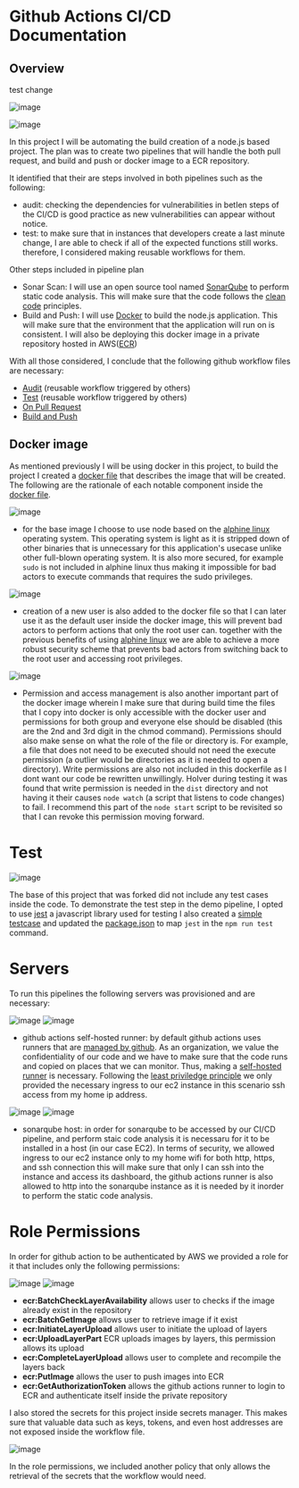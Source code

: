 # Github Actions CI/CD Documentation

## Overview

test change

![image](https://github.com/user-attachments/assets/f7e0d036-8eb6-403a-b275-405a8f674cda)

![image](https://github.com/user-attachments/assets/256d597e-bc3c-4b3b-8faf-5007fe29b38e)

In this project I will be automating the build creation of a node.js based project. The plan was to create two pipelines that will handle the both pull request, and build and push or docker image to a ECR repository. 

It identified that their are steps involved in both pipelines such as the following: 
- audit: checking the dependencies for vulnerabilities in betIen steps of the CI/CD is good practice as new vulnerabilities can appear without notice.
- test: to make sure that in instances that developers create a last minute change, I are able to check if all of the expected functions still works.
therefore, I considered making reusable workflows for them.

Other steps included in pipeline plan
- Sonar Scan: I will use an open source tool named [SonarQube](https://www.sonarsource.com/products/sonarqube/) to perform static code analysis. This will make sure that the code follows the [clean code](https://docs.sonarsource.com/sonarqube-server/latest/core-concepts/clean-code/definition/) principles.
- Build and Push: I will use [Docker](https://www.docker.com/) to build the node.js application. This will make sure that the environment that the application will run on is consistent. I will also be deploying this docker image in a private repository hosted in AWS([ECR](https://aws.amazon.com/ecr/))

With all those considered, I conclude that the following github workflow files are necessary:
- [Audit](.github/workflows/audit-dependency.yaml) (reusable workflow triggered by others)
- [Test](.github/workflows/run-test-cases.yaml) (reusable workflow triggered by others)
- [On Pull Request](.github/workflows/pull-request-check.yml)
- [Build and Push](.github/workflows/run-test-cases.yaml)

## Docker image

As mentioned previously I will be using docker in this project, to build the project I created a [docker file](Dockerfile) that describes the image that will be created. The following are the rationale of each notable component inside the [docker file](Dockerfile).

![image](https://github.com/user-attachments/assets/cf761607-f759-416a-9e8f-7fd62df026a0)
- for the base image I choose to use node based on the [alphine linux](https://alpinelinux.org/) operating system. This operating system is light as it is stripped down of other binaries that is unnecessary for this application's usecase unlike other full-blown operating system. It is also more secured, for example `sudo` is not included in alphine linux thus making it impossible for bad actors to execute commands that requires the sudo privileges.

![image](https://github.com/user-attachments/assets/bc698b32-4c41-4f61-822c-dc383d5423c4)
- creation of a new user is also added to the docker file so that I can later use it as the default user inside the docker image, this will prevent bad actors to perform actions that only the root user can. together with the previous benefits of using [alphine linux](https://alpinelinux.org/) we are able to achieve a more robust security scheme that prevents bad actors from switching back to the root user and accessing root privileges.

![image](https://github.com/user-attachments/assets/0c117b83-86f1-4f37-be3f-cce9de175fe6)
- Permission and access management is also another important part of the docker image wherein I make sure that during build time the files that I copy into docker is only accessible with the docker user and permissions for both group and everyone else should be disabled (this are the 2nd and 3rd digit in the chmod command). Permissions should also make sense on what the role of the file or directory is. For example, a file that does not need to be executed should not need the execute permission (a outlier would be directories as it is needed to open a directory). Write permissions are also not included in this dockerfile as I dont want our code be rewritten unwillingly. HoIver during testing it was found that write permission is needed in the `dist` directory and not having it their causes `node watch` (a script that listens to code changes) to fail. I recommend this part of the `node start` script to be revisited so that I can revoke this permission moving forward.


# Test

![image](https://github.com/user-attachments/assets/88398623-6f33-457d-8d73-907be5857d74)

The base of this project that was forked did not include any test cases inside the code. To demonstrate the test step in the demo pipeline, I opted to use [jest](https://jestjs.io/) a javascript library used for testing I also created a [simple testcase](test/sum.test.js) and updated the [package.json](package.json) to map `jest` in the `npm run test` command.

# Servers

To run this pipelines the following servers was provisioned and are necessary:

![image](https://github.com/user-attachments/assets/2c46cb74-57c4-47bb-b245-90581d5beefa)
![image](https://github.com/user-attachments/assets/c20b42da-1435-4f0e-a42a-e93fdf8c6f69)

- github actions self-hosted runner: by default github actions uses runners that are [managed by github](https://docs.github.com/en/actions/using-github-hosted-runners/using-github-hosted-runners/about-github-hosted-runners). As an organization, we value the confidentiality of our code and we have to make sure that the code runs and copied on places that we can monitor. Thus, making a [self-hosted runner](https://docs.github.com/en/actions/hosting-your-own-runners/managing-self-hosted-runners/about-self-hosted-runners) is necessary. Following the [least priviledge principle](https://www.cyberark.com/what-is/least-privilege/#:~:text=The%20principle%20of%20least%20privilege,perform%20his%2Fher%20job%20functions.) we only provided the necessary ingress to our ec2 instance in this scenario ssh access from my home ip address.

![image](https://github.com/user-attachments/assets/86c93b90-e9dd-424c-a0f0-de1d2cb400c2)
![image](https://github.com/user-attachments/assets/7aa0c525-934d-4ca6-abea-2fd69863d5a4)

- sonarqube host: in order for sonarqube to be accessed by our CI/CD pipeline, and perform staic code analysis it is necessaru for it to be installed in a host (in our case EC2). In terms of security, we allowed ingress to our ec2 instance only to my home wifi for both http, https, and ssh connection this will make sure that only I can ssh into the instance and access its dashboard, the github actions runner is also allowed to http into the sonarqube instance as it is needed by it inorder to perform the static code analysis.

# Role Permissions

In order for github action to be authenticated by AWS we provided a role for it that includes only the following permissions:

![image](https://github.com/user-attachments/assets/dfe723b8-ea3d-4af0-a655-7d7e6feebef1)
![image](https://github.com/user-attachments/assets/4eb49228-befc-4794-8fea-616513aa1271)

- **ecr:BatchCheckLayerAvailability** allows user to checks if the image already exist in the repository
- **ecr:BatchGetImage** allows user to retrieve image if it exist
- **ecr:InitiateLayerUpload** allows user to initiate the upload of layers
- **ecr:UploadLayerPart** ECR uploads images by layers, this permission allows its upload
- **ecr:CompleteLayerUpload**  allows user to complete and recompile the layers back
- **ecr:PutImage** allows the user to push images into ECR
- **ecr:GetAuthorizationToken** allows the github actions runner to login to ECR and authenticate itself inside the private repository

I also stored the secrets for this project inside secrets manager. This makes sure that valuable data such as keys, tokens, and even host addresses are not exposed inside the workflow file.

![image](https://github.com/user-attachments/assets/abc75d2d-35b2-4979-9ce2-0477a90f7e76)

In the role permissions, we included another policy that only allows the retrieval of the secrets that the workflow would need.
